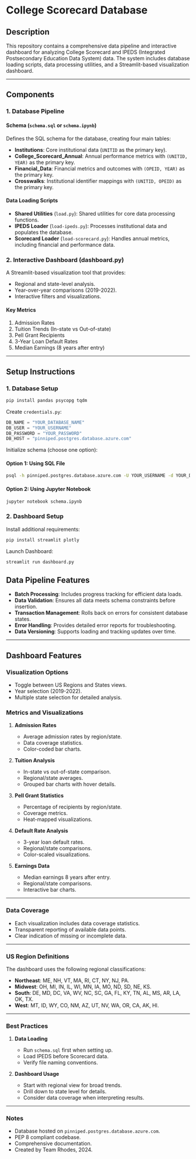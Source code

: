 # College Scorecard Database

## Description
This repository contains a comprehensive data pipeline and interactive dashboard for analyzing College Scorecard and IPEDS (Integrated Postsecondary Education Data System) data. The system includes database loading scripts, data processing utilities, and a Streamlit-based visualization dashboard.

---

## Components

### 1. Database Pipeline

#### Schema (`schema.sql` or `schema.ipynb`)
Defines the SQL schema for the database, creating four main tables:
- **Institutions**: Core institutional data (`UNITID` as the primary key).
- **College_Scorecard_Annual**: Annual performance metrics with `(UNITID, YEAR)` as the primary key.
- **Financial_Data**: Financial metrics and outcomes with `(OPEID, YEAR)` as the primary key.
- **Crosswalks**: Institutional identifier mappings with `(UNITID, OPEID)` as the primary key.

#### Data Loading Scripts
- **Shared Utilities** (`load.py`): Shared utilities for core data processing functions.
- **IPEDS Loader** (`load-ipeds.py`): Processes institutional data and populates the database.
- **Scorecard Loader** (`load-scorecard.py`): Handles annual metrics, including financial and performance data.

### 2. Interactive Dashboard (dashboard.py)
A Streamlit-based visualization tool that provides:
- Regional and state-level analysis.
- Year-over-year comparisons (2019-2022).
- Interactive filters and visualizations.

#### Key Metrics
1. Admission Rates
2. Tuition Trends (In-state vs Out-of-state)
3. Pell Grant Recipients
4. 3-Year Loan Default Rates
5. Median Earnings (8 years after entry)

---

## Setup Instructions

### 1. Database Setup

```bash
pip install pandas psycopg tqdm
```

Create `credentials.py`:

```python
DB_NAME = "YOUR_DATABASE_NAME"
DB_USER = "YOUR_USERNAME"
DB_PASSWORD = "YOUR_PASSWORD"
DB_HOST = "pinniped.postgres.database.azure.com"
```

Initialize schema (choose one option):

#### Option 1: Using SQL File

```bash
psql -h pinniped.postgres.database.azure.com -U YOUR_USERNAME -d YOUR_DATABASE_NAME -f schema.sql
```

#### Option 2: Using Jupyter Notebook

```bash
jupyter notebook schema.ipynb
```

### 2. Dashboard Setup

Install additional requirements:

```bash
pip install streamlit plotly
```

Launch Dashboard:

```bash
streamlit run dashboard.py
```
## Data Pipeline Features

- **Batch Processing**: Includes progress tracking for efficient data loads.
- **Data Validation**: Ensures all data meets schema constraints before insertion.
- **Transaction Management**: Rolls back on errors for consistent database states.
- **Error Handling**: Provides detailed error reports for troubleshooting.
- **Data Versioning**: Supports loading and tracking updates over time.

---

## Dashboard Features

### Visualization Options
- Toggle between US Regions and States views.
- Year selection (2019-2022).
- Multiple state selection for detailed analysis.

### Metrics and Visualizations

1. **Admission Rates**
   - Average admission rates by region/state.
   - Data coverage statistics.
   - Color-coded bar charts.

2. **Tuition Analysis**
   - In-state vs out-of-state comparison.
   - Regional/state averages.
   - Grouped bar charts with hover details.

3. **Pell Grant Statistics**
   - Percentage of recipients by region/state.
   - Coverage metrics.
   - Heat-mapped visualizations.

4. **Default Rate Analysis**
   - 3-year loan default rates.
   - Regional/state comparisons.
   - Color-scaled visualizations.

5. **Earnings Data**
   - Median earnings 8 years after entry.
   - Regional/state comparisons.
   - Interactive bar charts.

---

### Data Coverage
- Each visualization includes data coverage statistics.
- Transparent reporting of available data points.
- Clear indication of missing or incomplete data.

---

### US Region Definitions
The dashboard uses the following regional classifications:

- **Northeast**: ME, NH, VT, MA, RI, CT, NY, NJ, PA.
- **Midwest**: OH, MI, IN, IL, WI, MN, IA, MO, ND, SD, NE, KS.
- **South**: DE, MD, DC, VA, WV, NC, SC, GA, FL, KY, TN, AL, MS, AR, LA, OK, TX.
- **West**: MT, ID, WY, CO, NM, AZ, UT, NV, WA, OR, CA, AK, HI.

---

### Best Practices

1. **Data Loading**
   - Run `schema.sql` first when setting up.
   - Load IPEDS before Scorecard data.
   - Verify file naming conventions.

2. **Dashboard Usage**
   - Start with regional view for broad trends.
   - Drill down to state level for details.
   - Consider data coverage when interpreting results.

---

### Notes
- Database hosted on `pinniped.postgres.database.azure.com`.
- PEP 8 compliant codebase.
- Comprehensive documentation.
- Created by Team Rhodes, 2024.



